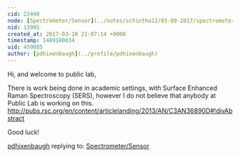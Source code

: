 ```yaml
---
cid: 22440
node: [Spectrometer/Sensor](../notes/schintha12/03-09-2017/spectrometer-sensor)
nid: 13995
created_at: 2017-03-10 21:07:14 +0000
timestamp: 1489180034
uid: 459085
author: [pdhixenbaugh](../profile/pdhixenbaugh)
---
```


Hi, and welcome to public lab,

There is work being done in academic settings, with Surface Enhanced Raman Spectroscopy (SERS), however I do not believe that anybody at Public Lab is working on this. http://pubs.rsc.org/en/content/articlelanding/2013/AN/C3AN36890D#!divAbstract

Good luck!

[pdhixenbaugh](../profile/pdhixenbaugh) replying to: [Spectrometer/Sensor](../notes/schintha12/03-09-2017/spectrometer-sensor)

